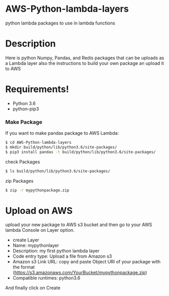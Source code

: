 # AWS-Python-lambda-layers
python lambda packages to use in lambda functions

# Description
Here is  python Numpy, Pandas, and Redis packages that can be uploads as a Lambda layer also the instructions to build your own package an upload  it to AWS

# Requirements!

  - Python 3.6
  - python-pip3
  
### Make Package

If you want to make pandas package to AWS Lambda:

```sh
$ cd AWS-Python-lambda-layers
$ mkdir build/python/lib/python3.6/site-packages/
$ pip3 install pandas -t build/python/lib/python3.6/site-packages/
```

check Packages

```sh
$ ls build/python/lib/python3.6/site-packages/
```
zip Packages

```sh
$ zip -r mypythonpackage.zip
```

# Upload on AWS
upload your new package to AWS s3 bucket and then go to your AWS lambda Console on Layer option.

- create Layer
- Name: mypythonlayer
- Description: my first  python lambda layer
- Code entry type: Upload a file from Amazon s3
- Amazon s3 Link URL: copy and paste Object URl of your package with the format (https://s3.amazonaws.com/YourBucket/mypythonpackage.zip)
- Compatible runtimes: python3.6

And finally click on Create

